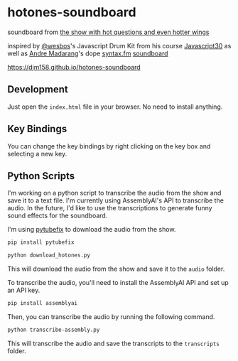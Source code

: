 # hotones-soundboard

soundboard from [the show with hot questions and even hotter wings](https://www.youtube.com/playlist?list=PLAzrgbu8gEMIIK3r4Se1dOZWSZzUSadfZ)

inspired by [@wesbos](https://github.com/wesbos)'s Javascript Drum Kit from his course [Javascript30](https://javascript30.com/) as well as [Andre Madarang](https://twitter.com/drehimself)'s dope [syntax.fm](https://syntax.fm/) [soundboard](https://codepen.io/drehimself/full/BYBwBp/)

https://djm158.github.io/hotones-soundboard

## Development

Just open the `index.html` file in your browser. No need to install anything.

## Key Bindings

You can change the key bindings by right clicking on the key box and selecting a new key.

## Python Scripts

I'm working on a python script to transcribe the audio from the show and save it to a text file. I'm currently using AssemblyAI's API to transcribe the audio. In the future, I'd like to use the transcriptions to generate funny sound effects for the soundboard.

I'm using [pytubefix](https://github.com/JuanBindez/pytubefix) to download the audio from the show.

```bash
pip install pytubefix
```

```bash
python download_hotones.py
```

This will download the audio from the show and save it to the `audio` folder.

To transcribe the audio, you'll need to install the AssemblyAI API and set up an API key.

```bash
pip install assemblyai
```

Then, you can transcribe the audio by running the following command.

```bash
python transcribe-assembly.py
```

This will transcribe the audio and save the transcripts to the `transcripts` folder.
